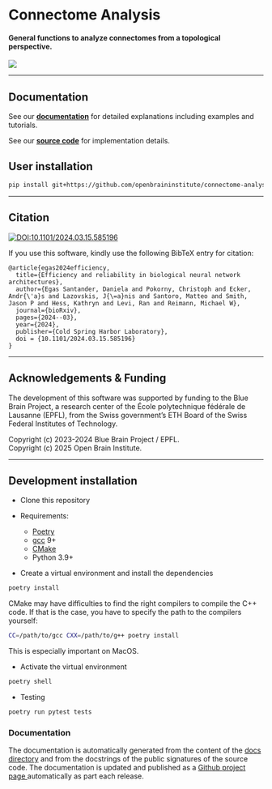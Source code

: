 # Connectome Analysis

#### General functions to analyze connectomes from a topological perspective.  

![](docs/banner_BPP_connalysis.jpg)

---

## Documentation 

See our [**documentation**](https://openbraininstitute.github.io/connectome-analysis/) for detailed explanations including examples and tutorials.

See our [**source code**](src/connalysis) for implementation details.

## User installation

```sh
pip install git+https://github.com/openbraininstitute/connectome-analysis.git
```

---

## Citation  

[![DOI:10.1101/2024.03.15.585196](http://img.shields.io/badge/DOI-10.1101/2024.03.15.585196-B31B1B.svg)](https://doi.org/10.1101/2024.03.15.585196)

If you use this software, kindly use the following BibTeX entry for citation:

```
@article{egas2024efficiency,
  title={Efficiency and reliability in biological neural network architectures},
  author={Egas Santander, Daniela and Pokorny, Christoph and Ecker, Andr{\'a}s and Lazovskis, J{\=a}nis and Santoro, Matteo and Smith, Jason P and Hess, Kathryn and Levi, Ran and Reimann, Michael W},
  journal={bioRxiv},
  pages={2024--03},
  year={2024},
  publisher={Cold Spring Harbor Laboratory},
  doi = {10.1101/2024.03.15.585196}
}
```

---
## Acknowledgements & Funding

The development of this software was supported by funding to the Blue Brain Project, a research center of the École polytechnique fédérale de Lausanne (EPFL), from the Swiss government’s ETH Board of the Swiss Federal Institutes of Technology.

Copyright (c) 2023-2024 Blue Brain Project / EPFL.<br>
Copyright (c) 2025 Open Brain Institute.

---

## Development installation

* Clone this repository
* Requirements:
  * [Poetry](https://python-poetry.org/)
  * [gcc](https://gcc.gnu.org/) 9+
  * [CMake](https://cmake.org/)
  * Python 3.9+

* Create a virtual environment and install the dependencies

```sh
poetry install
```

CMake may have difficulties to find the right compilers to compile the C++ code. 
If that is the case, you have to specify the path to the compilers yourself:

```sh
CC=/path/to/gcc CXX=/path/to/g++ poetry install
```

This is especially important on MacOS.

* Activate the virtual environment

```sh
poetry shell
```

* Testing

```sh
poetry run pytest tests
```

### Documentation

The documentation is automatically generated from the content of the [docs directory](./docs) and from the docstrings
 of the public signatures of the source code. The documentation is updated and published as a [Github project page
 ](https://pages.github.com/) automatically as part each release.
